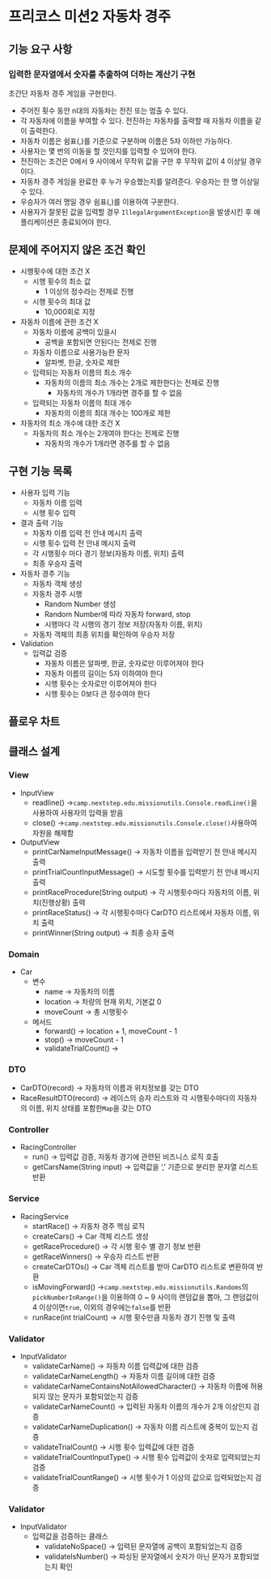 # **프리코스 미션2 자동차 경주**

## **기능 요구 사항**

### **입력한 문자열에서 숫자를 추출하여 더하는 계산기 구현**

초간단 자동차 경주 게임을 구현한다.

- 주어진 횟수 동안 n대의 자동차는 전진 또는 멈출 수 있다.
- 각 자동차에 이름을 부여할 수 있다. 전진하는 자동차를 출력할 때 자동차 이름을 같이 출력한다.
- 자동차 이름은 쉼표(,)를 기준으로 구분하며 이름은 5자 이하만 가능하다.
- 사용자는 몇 번의 이동을 할 것인지를 입력할 수 있어야 한다.
- 전진하는 조건은 0에서 9 사이에서 무작위 값을 구한 후 무작위 값이 4 이상일 경우이다.
- 자동차 경주 게임을 완료한 후 누가 우승했는지를 알려준다. 우승자는 한 명 이상일 수 있다.
- 우승자가 여러 명일 경우 쉼표(,)를 이용하여 구분한다.
- 사용자가 잘못된 값을 입력할 경우 `IllegalArgumentException`을 발생시킨 후 애플리케이션은 종료되어야 한다.

## **문제에 주어지지 않은 조건 확인**

- 시행횟수에 대한 조건 X
    - 시행 횟수의 최소 값
        - 1 이상의 정수라는 전제로 진행
    - 시행 횟수의 최대 값
        - 10,000회로 지정
- 자동차 이름에 관한 조건 X
    - 자동차 이름에 공백이 있을시
        - 공백을 포함되면 안된다는 전제로 진행
    - 자동차 이름으로 사용가능한 문자
        - 알파벳, 한글, 숫자로 제한
    - 입력되는 자동차 이름의 최소 개수
        - 자동차의 이름의 최소 개수는 2개로 제한한다는 전제로 진행
            - 자동차의 개수가 1개라면 경주를 할 수 없음
    - 입력되는 자동차 이름의 최대 개수
        - 자동차의 이름의 최대 개수는 100개로 제한
- 자동차의 최소 개수에 대한 조건 X
    - 자동차의 최소 개수는 2개여야 한다는 전제로 진행
        - 자동차의 개수가 1개라면 경주를 할 수 없음

## **구현 기능 목록**

- 사용자 입력 기능
    - 자동차 이름 입력
    - 시행 횟수 입력
- 결과 출력 기능
    - 자동차 이름 입력 전 안내 메시지 출력
    - 시행 횟수 입력 전 안내 메시지 출력
    - 각 시행횟수 마다 경기 정보(자동차 이름, 위치) 출력
    - 최종 우승자 출력
- 자동차 경주 기능
    - 자동차 객체 생성
    - 자동차 경주 시행
        - Random Number 생성
        - Random Number에 따라 자동차 forward, stop
        - 시행마다 각 시행의 경기 정보 저장(자동차 이름, 위치)
    - 자동차 객체의 최종 위치를 확인하여 우승자 저장
- Validation
    - 입력값 검증
        - 자동차 이름은 알파벳, 한글, 숫자로만 이루어져야 한다
        - 자동차 이름의 길이는 5자 이하여야 한다
        - 시행 횟수는 숫자로만 이루어져야 한다
        - 시행 횟수는 0보다 큰 정수여야 한다

## **플로우 차트**

## **클래스 설계**

### **View**

- InputView
    - readline() →`camp.nextstep.edu.missionutils.Console.readLine()`을 사용하여 사용자의 입력을 받음
    - close() →`camp.nextstep.edu.missionutils.Console.close()`사용하여 자원을 해제함
- OutputView
    - printCarNameInputMessage() → 자동차 이름을 입력받기 전 안내 메시지 출력
    - printTrialCountInputMessage() → 시도할 횟수를 입력받기 전 안내 메시지 출력
    - printRaceProcedure(String output) → 각 시행횟수마다 자동차의 이름, 위치(진행상황) 출력
    - printRaceStatus() → 각 시행횟수마다 CarDTO 리스트에서 자동차 이름, 위치 출력
    - printWinner(String output) → 최종 승자 출력

### **Domain**

- Car
    - 변수
        - name → 자동차의 이름
        - location → 차량의 현재 위치, 기본값 0
        - moveCount → 총 시행횟수
    - 메서드
        - forward() → location + 1, moveCount - 1
        - stop() → moveCount - 1
        - validateTrialCount() →

### **DTO**

- CarDTO(record) → 자동차의 이름과 위치정보를 갖는 DTO
- RaceResultDTO(record) → 레이스의 승자 리스트와 각 시행횟수마다의 자동차의 이름, 위치 상태를 포함한`Map`을 갖는 DTO

### **Controller**

- RacingController
    - run() → 입력값 검증, 자동차 경기에 관련된 비즈니스 로직 호출
    - getCarsName(String input) → 입력값을 ‘,’ 기준으로 분리한 문자열 리스트 반환

### **Service**

- RacingService
    - startRace() → 자동차 경주 핵심 로직
    - createCars() → Car 객체 리스트 생성
    - getRaceProcedure() -> 각 시행 횟수 별 경기 정보 반환
    - getRaceWinners() → 우승자 리스트 반환
    - createCarDTOs() → Car 객체 리스트를 받아 CarDTO 리스트로 변환하여 반환
    - isMovingForward() →`camp.nextstep.edu.missionutils.Randoms`의`pickNumberInRange()`을 이용하여 0 ~ 9 사이의 랜덤값을 뽑아, 그 랜덤값이
      4 이상이면`true`, 이외의 경우에는`false`를 반환
    - runRace(int trialCount) → 시행 횟수만큼 자동차 경기 진행 및 출력

### **Validator**

- InputValidator
    - validateCarName() → 자동차 이름 입력값에 대한 검증
    - validateCarNameLength() → 자동차 이름 길이에 대한 검증
    - validateCarNameContainsNotAllowedCharacter() → 자동차 이름에 허용되지 않는 문자가 포함되었는지 검증
    - validateCarNameCount() → 입력된 자동차 이름의 개수가 2개 이상인지 검증
    - validateCarNameDuplication() → 자동차 이름 리스트에 중복이 있는지 검증
    - validateTrialCount() → 시행 횟수 입력값에 대한 검증
    - validateTrialCountInputType() → 시행 횟수 입력값이 숫자로 입력되었는지 검증
    - validateTrialCountRange() → 시행 횟수가 1 이상의 값으로 입력되었는지 검증

### **Validator**

- InputValidator
    - 입력값을 검증하는 클래스
        - validateNoSpace() → 입력된 문자열에 공백이 포함되었는지 검증
        - validateIsNumber() → 파싱된 문자열에서 숫자가 아닌 문자가 포함되었는지 확인